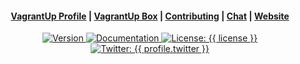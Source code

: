 <div align="center">
  <h4>
    <a href="https://app.vagrantup.com/{{ variables.vagrantup_user }}">VagrantUp Profile</a>
    <span> | </span>
    <a href="https://app.vagrantup.com/{{ variables.vagrantup_user }}/boxes/{{ variables.box_basename }}">VagrantUp Box</a>
    <span> | </span>
    <a href="{{ repository.group.packer }}/{{ variables.box_basename }}/-/blob/master/CONTRIBUTING.md">Contributing</a>
    <span> | </span>
    <a href="{{ chat_url }}">Chat</a>
    <span> | </span>
    <a href="{{ website.homepage }}">Website</a>
  </h4>
</div>
<p style="text-align:center;">
  <a href="{{ repository.group.packer }}/{{ variables.box_basename }}">
    <img alt="Version" src="https://img.shields.io/badge/version-{{ variables.iso_version }}-blue.svg?cacheSeconds=2592000" />
  </a>
  <a href="{{ website.documentation }}/packer" target="_blank">
    <img alt="Documentation" src="https://img.shields.io/badge/documentation-yes-brightgreen.svg" />
  </a>
  <a href="{{ repository.group.packer }}/{{ variables.box_basename }}/-/raw/master/LICENSE" target="_blank">
    <img alt="License: {{ license }}" src="https://img.shields.io/badge/License-{{ license }}-yellow.svg" />
  </a>
  <a href="https://twitter.com/{{ profile.twitter }}" target="_blank">
    <img alt="Twitter: {{ profile.twitter }}" src="https://img.shields.io/twitter/follow/{{ profile.twitter }}.svg?style=social" />
  </a>
</p>
